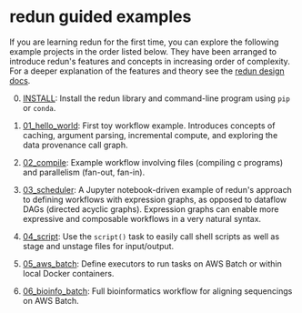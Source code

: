 # redun guided examples

If you are learning redun for the first time, you can explore the following example projects in the order listed below. They have been arranged to introduce redun's features and concepts in increasing order of complexity. For a deeper explanation of the features and theory see the [redun design docs](../docs/source/design.md).

0. [INSTALL](../README.md#install): Install the redun library and command-line program using `pip` or `conda`.

1. [01_hello_world](01_hello_world/): First toy workflow example. Introduces concepts of caching, argument parsing, incremental compute, and exploring the data provenance call graph.

2. [02_compile](02_compile/): Example workflow involving files (compiling c programs) and parallelism (fan-out, fan-in).

3. [03_scheduler](03_scheduler/): A Jupyter notebook-driven example of redun's approach to defining workflows with expression graphs, as opposed to dataflow DAGs (directed acyclic graphs). Expression graphs can enable more expressive and composable workflows in a very natural syntax.

4. [04_script](04_script/): Use the `script()` task to easily call shell scripts as well as stage and unstage files for input/output.

5. [05_aws_batch](05_aws_batch/): Define executors to run tasks on AWS Batch or within local Docker containers.

6. [06_bioinfo_batch](06_bioinfo_batch/): Full bioinformatics workflow for aligning sequencings on AWS Batch.
